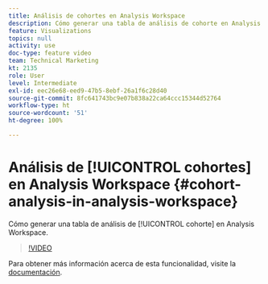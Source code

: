```yaml
---
title: Análisis de cohortes en Analysis Workspace
description: Cómo generar una tabla de análisis de cohorte en Analysis Workspace.
feature: Visualizations
topics: null
activity: use
doc-type: feature video
team: Technical Marketing
kt: 2135
role: User
level: Intermediate
exl-id: eec26e68-eed9-47b5-8ebf-26a1f6c28d40
source-git-commit: 8fc641743bc9e07b838a22ca64ccc15344d52764
workflow-type: ht
source-wordcount: '51'
ht-degree: 100%

---
```


# Análisis de [!UICONTROL cohortes] en Analysis Workspace {#cohort-analysis-in-analysis-workspace}

Cómo generar una tabla de análisis de [!UICONTROL cohorte] en Analysis Workspace.

>[!VIDEO](https://video.tv.adobe.com/v/23990/?quality=12&learn=on)

Para obtener más información acerca de esta funcionalidad, visite la [documentación](https://experienceleague.adobe.com/docs/analytics/analyze/analysis-workspace/visualizations/cohort-table/cohort-analysis.html?lang=es).
